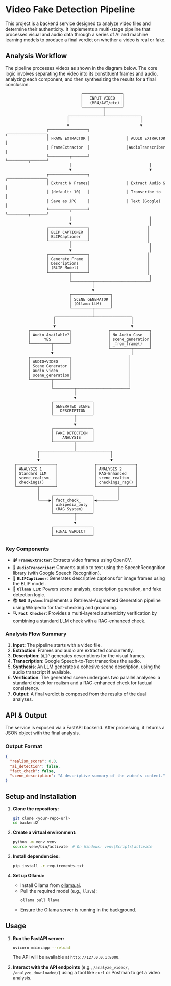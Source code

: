 # Video Fake Detection Pipeline

This project is a backend service designed to analyze video files and determine their authenticity. It implements a multi-stage pipeline that processes visual and audio data through a series of AI and machine learning models to produce a final verdict on whether a video is real or fake.

## Analysis Workflow

The pipeline processes videos as shown in the diagram below. The core logic involves separating the video into its constituent frames and audio, analyzing each component, and then synthesizing the results for a final conclusion.

```
                                 ┌─────────────────┐
                                 │   INPUT VIDEO   │
                                 │   (MP4/AVI/etc) │
                                 └─────────┬───────┘
                                           │
                           ┌───────────────┴───────────────┐
                           │                               │
                           ▼                               ▼
                  ┌─────────────────┐                ┌─────────────────┐
                  │ FRAME EXTRACTOR │                │ AUDIO EXTRACTOR │
                  │ FrameExtractor  │                │AudioTranscriber │
                  └─────────┬───────┘                └─────────┬───────┘
                            │                                  │
                            ▼                                  ▼
                  ┌─────────────────┐                ┌─────────────────┐
                  │ Extract N Frames│                │ Extract Audio & │
                  │ (default: 10)   │                │ Transcribe to   │
                  │ Save as JPG     │                │ Text (Google)   │
                  └─────────┬───────┘                └─────────┬───────┘
                            │                                  │
                            ▼                                  │
                  ┌─────────────────┐                         │
                  │ BLIP CAPTIONER  │                         │
                  │ BLIPCaptioner   │                         │
                  └─────────┬───────┘                         │
                            │                                  │
                            ▼                                  │
                  ┌─────────────────┐                         │
                  │ Generate Frame  │                         │
                  │ Descriptions    │                         │
                  │ (BLIP Model)    │                         │
                  └─────────┬───────┘                         │
                            │                                  │
                            └─────────┬────────────────────────┘
                                      │
                                      ▼
                            ┌─────────────────┐
                            │ SCENE GENERATOR │
                            │ (Ollama LLM)    │
                            └─────────┬───────┘
                                      │
                     ┌────────────────┴────────────────┐
                     │                                 │
                     ▼                                 ▼
          ┌─────────────────┐                ┌─────────────────┐
          │ Audio Available?│                │ No Audio Case   │
          │      YES        │                │ scene_generation│
          └─────────┬───────┘                │ _from_frame()   │
                    │                        └─────────┬───────┘
                    ▼                                  │
          ┌─────────────────┐                         │
          │ AUDIO+VIDEO     │                         │
          │ Scene Generator │                         │
          │ audio_video_    │                         │
          │ scene_generation│                         │
          └─────────┬───────┘                         │
                    │                                 │
                    └─────────┬───────────────────────┘
                              │
                              ▼
                    ┌─────────────────┐
                    │ GENERATED SCENE │
                    │   DESCRIPTION   │
                    └─────────┬───────┘
                              │
                              ▼
                    ┌─────────────────┐
                    │ FAKE DETECTION  │
                    │    ANALYSIS     │
                    └─────────┬───────┘
                              │
              ┌───────────────┴───────────────┐
              │                               │
              ▼                               ▼
    ┌─────────────────┐                ┌─────────────────┐
    │ ANALYSIS 1      │                │ ANALYSIS 2      │
    │ Standard LLM    │                │ RAG-Enhanced    │
    │ scene_realism_  │                │ scene_realism_  │
    │ checking1()     │                │ checking1_rag() │
    └─────────┬───────┘                └─────────┬───────┘
              │                                  │
              │     ┌─────────────────┐          │
              └────▶│ fact_check_     │◀─────────┘
                    │ wikipedia_only  │
                    │ (RAG System)    │
                    └─────────┬───────┘
                              │
                              ▼
                    ┌─────────────────┐
                    │ FINAL VERDICT   │
                    └─────────────────┘
```

### Key Components

*   📹 **`FrameExtractor`**: Extracts video frames using OpenCV.
*   🎵 **`AudioTranscriber`**: Converts audio to text using the SpeechRecognition library (with Google Speech Recognition).
*   🤖 **`BLIPCaptioner`**: Generates descriptive captions for image frames using the BLIP model.
*   🧠 **`Ollama LLM`**: Powers scene analysis, description generation, and fake detection logic.
*   📚 **`RAG System`**: Implements a Retrieval-Augmented Generation pipeline using Wikipedia for fact-checking and grounding.
*   🔍 **`Fact Checker`**: Provides a multi-layered authenticity verification by combining a standard LLM check with a RAG-enhanced check.

### Analysis Flow Summary

1.  **Input**: The pipeline starts with a video file.
2.  **Extraction**: Frames and audio are extracted concurrently.
3.  **Description**: `BLIP` generates descriptions for the visual frames.
4.  **Transcription**: Google Speech-to-Text transcribes the audio.
5.  **Synthesis**: An LLM generates a cohesive scene description, using the audio transcript if available.
6.  **Verification**: The generated scene undergoes two parallel analyses: a standard check for realism and a RAG-enhanced check for factual consistency.
7.  **Output**: A final verdict is composed from the results of the dual analyses.

## API & Output

The service is exposed via a FastAPI backend. After processing, it returns a JSON object with the final analysis.

### Output Format

```json
{
  "realism_score": 0.0,
  "ai_detection": false,
  "fact_check": false,
  "scene_description": "A descriptive summary of the video's content."
}
```

## Setup and Installation

1.  **Clone the repository:**
    ```bash
    git clone <your-repo-url>
    cd backend2
    ```

2.  **Create a virtual environment:**
    ```bash
    python -m venv venv
    source venv/bin/activate  # On Windows: venv\Scripts\activate
    ```

3.  **Install dependencies:**
    ```bash
    pip install -r requirements.txt
    ```

4.  **Set up Ollama:**
    -   Install Ollama from [ollama.ai](https://ollama.ai/).
    -   Pull the required model (e.g., `llava`):
        ```bash
        ollama pull llava
        ```
    -   Ensure the Ollama server is running in the background.

## Usage

1.  **Run the FastAPI server:**
    ```bash
    uvicorn main:app --reload
    ```
    The API will be available at `http://127.0.0.1:8000`.

2.  **Interact with the API endpoints** (e.g., `/analyze_video/`, `/analyze_downloaded/`) using a tool like `curl` or Postman to get a video analysis.
